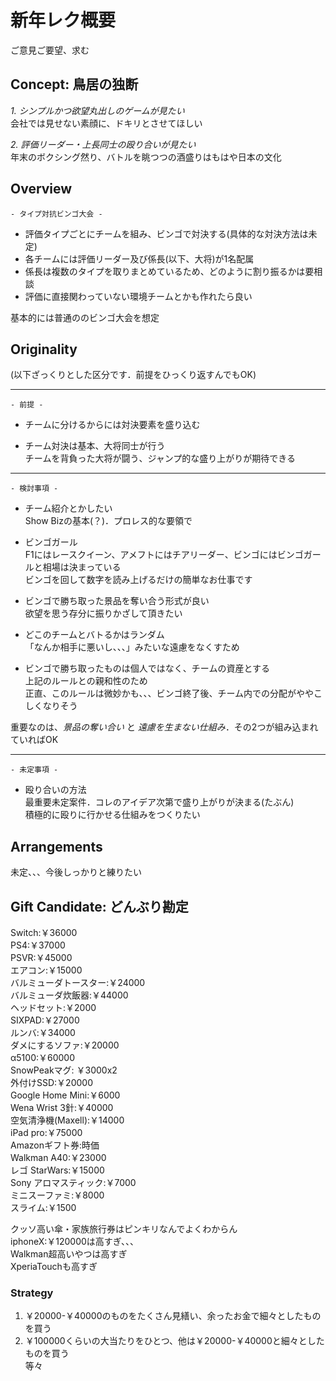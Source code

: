 # 新年レク概要
ご意見ご要望、求む

## Concept: 鳥居の独断
 *1. シンプルかつ欲望丸出しのゲームが見たい*  
 会社では見せない素顔に、ドキリとさせてほしい

 *2. 評価リーダー・上長同士の殴り合いが見たい*  
 年末のボクシング然り、バトルを眺つつの酒盛りはもはや日本の文化

## Overview
`- タイプ対抗ビンゴ大会 -`
 
 - 評価タイプごとにチームを組み、ビンゴで対決する(具体的な対決方法は未定)
 - 各チームには評価リーダー及び係長(以下、大将)が1名配属
 - 係長は複数のタイプを取りまとめているため、どのように割り振るかは要相談
 - 評価に直接関わっていない環境チームとかも作れたら良い
 
 基本的には普通ののビンゴ大会を想定

## Originality
(以下ざっくりとした区分です．前提をひっくり返すんでもOK)

-----------------

`- 前提 -`

- チームに分けるからには対決要素を盛り込む

- チーム対決は基本、大将同士が行う  
  チームを背負った大将が闘う、ジャンプ的な盛り上がりが期待できる

-----------------

`- 検討事項 -`

- チーム紹介とかしたい  
  Show Bizの基本(？)．プロレス的な要領で

- ビンゴガール  
  F1にはレースクイーン、アメフトにはチアリーダー、ビンゴにはビンゴガールと相場は決まっている  
  ビンゴを回して数字を読み上げるだけの簡単なお仕事です

- ビンゴで勝ち取った景品を奪い合う形式が良い  
  欲望を思う存分に振りかざして頂きたい
  
- どこのチームとバトるかはランダム  
  「なんか相手に悪いし、、、」みたいな遠慮をなくすため
  
- ビンゴで勝ち取ったものは個人ではなく、チームの資産とする  
  上記のルールとの親和性のため  
  正直、このルールは微妙かも、、、ビンゴ終了後、チーム内での分配がややこしくなりそう


重要なのは、*景品の奪い合い* と *遠慮を生まない仕組み*．その2つが組み込まれていればOK

-----------------

`- 未定事項 -`

- 殴り合いの方法  
  最重要未定案件．コレのアイデア次第で盛り上がりが決まる(たぶん)  
  積極的に殴りに行かせる仕組みをつくりたい
  
## Arrangements
未定、、、今後しっかりと練りたい
 
 
## Gift Candidate: どんぶり勘定
Switch:￥36000  
PS4:￥37000  
PSVR:￥45000  
エアコン:￥15000  
バルミューダトースター:￥24000  
バルミューダ炊飯器:￥44000  
ヘッドセット:￥2000  
SIXPAD:￥27000  
ルンバ:￥34000  
ダメにするソファ:￥20000  
α5100:￥60000  
SnowPeakマグ: ￥3000x2  
外付けSSD:￥20000  
Google Home Mini:￥6000  
Wena Wrist 3針:￥40000  
空気清浄機(Maxell):￥14000  
iPad pro:￥75000  
Amazonギフト券:時価  
Walkman A40:￥23000  
レゴ StarWars:￥15000  
Sony アロマスティック:￥7000  
ミニスーファミ:￥8000  
スライム:￥1500  


クッソ高い傘・家族旅行券はピンキリなんでよくわからん  
iphoneX:￥120000は高すぎ、、、  
Walkman超高いやつは高すぎ  
XperiaTouchも高すぎ  


### Strategy
1. ￥20000-￥40000のものをたくさん見繕い、余ったお金で細々としたものを買う  
2. ￥100000くらいの大当たりをひとつ、他は￥20000-￥40000と細々としたものを買う  
等々


